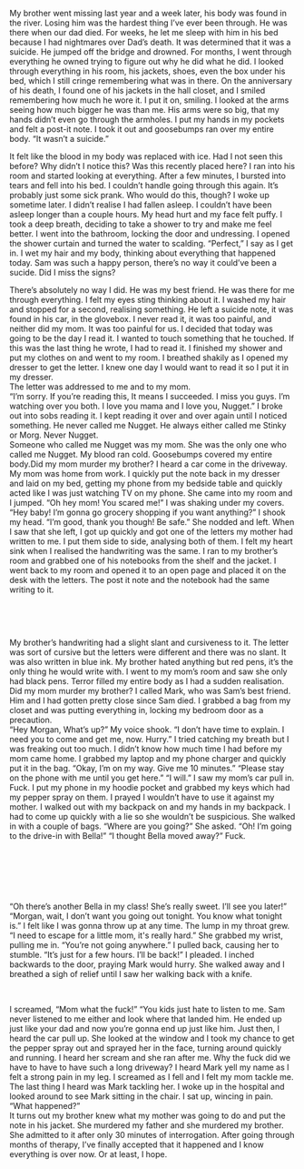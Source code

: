 My brother went missing last year and a week later, his body was found in the river. Losing him was the hardest thing I’ve ever been through. He was there when our dad died. For weeks, he let me sleep with him in his bed because I had nightmares over Dad’s death. It was determined that it was a suicide. He jumped off the bridge and drowned. For months, I went through everything he owned trying to figure out why he did what he did. I looked through everything in his room, his jackets, shoes, even the box under his bed, which I still cringe remembering what was in there. On the anniversary of his death, I found one of his jackets in the hall closet, and I smiled remembering how much he wore it. I put it on, smiling. I looked at the arms seeing how much bigger he was than me. His arms were so big, that my hands didn’t even go through the armholes. I put my hands in my pockets and felt a post-it note.  I took it out and goosebumps ran over my entire body. “It wasn’t a suicide.”  


  
 It felt like the blood in my body was replaced with ice.  Had I not seen this before? Why didn’t I notice this? Was this recently placed here? I ran into his room and started looking at everything. After a few minutes, I bursted into tears and fell into his bed. I couldn’t handle going through this again. It’s probably just some sick prank. Who would do this, though? I woke up sometime later. I didn’t realise I had fallen asleep. I couldn’t have been asleep longer than a couple hours. My head hurt and my face felt puffy. I took a deep breath, deciding to take a shower to try and make me feel better. I went into the bathroom, locking the door and undressing. I opened the shower curtain and turned the water to scalding. “Perfect,” I say as I get in. I wet my hair and my body, thinking about everything that happened today. Sam was such a happy person, there’s no way it could’ve been a sucide. Did I miss the signs?  


  
  There’s absolutely no way I did. He was my best friend.  He was there for me through everything. I felt my eyes sting thinking about it. I washed my hair and stopped for a second, realising something. He left a suicide note, it was found in his car, in the glovebox. I never read it, it was too painful, and neither did my mom. It was too painful for us. I decided that today was going to be the day I read it.  I wanted to touch something that he touched. If this was the last thing he wrote, I had to read it. I finished my shower and put my clothes on and went to my room. I breathed shakily as I opened my dresser to get the letter. I knew one day I would want to read it so I put it in my dresser.   
The letter was addressed to me and to my mom.  
“I’m sorry. If you’re reading this, It means I succeeded. I miss you guys. I’m watching over you both. I love you mama and I love you,  Nugget.” I broke out into sobs reading it. I kept reading it over and over again until I noticed something. He never called me Nugget. He always either called me Stinky or Morg. Never Nugget.  
Someone who called me Nugget was my mom. She was the only one who called me Nugget. My blood ran cold. Goosebumps covered my entire body.Did my mom murder my brother? I heard a car come in the driveway. My mom was home from work. I quickly put the note back in my dresser and laid on my bed, getting my phone from my bedside table and quickly acted like I was just watching TV on my phone. She came into my room and I jumped. “Oh hey mom! You scared me!” I was shaking under my covers. “Hey baby! I’m gonna go grocery shopping if you want anything?” I shook my head. “I’m good, thank you though! Be safe.” She nodded and left. When I saw that she left, I got up quickly and got one of the letters my mother had written to me. I put them side to side, analysing both of them. I felt my heart sink when I realised the handwriting was the same. I ran to my brother’s room and grabbed one of his notebooks from the shelf and the jacket. I went back to my room and opened it to an open page and placed it on the desk with the letters. The post it note and the notebook had the same writing to it.

&#x200B;

&#x200B;

 My brother’s handwriting had a slight slant and cursiveness to it. The letter was sort of cursive but the letters were different and there was no slant. It was also written in blue ink. My brother hated anything but red pens, it’s the only thing he would write with. I went to my mom’s room and saw she only had black pens. Terror filled my entire body as I had a sudden realisation. Did my mom murder my brother? I called Mark, who was Sam’s best friend.  Him and I had gotten pretty close since Sam died. I grabbed a bag from my closet and was putting everything in, locking my bedroom door as a precaution.  
“Hey Morgan, What’s up?” My voice shook. “I don’t have time to explain. I need you to come and get me, now. Hurry.” I tried catching my breath but I was freaking out too much. I didn’t know how much time I had before my mom came home. I grabbed my laptop and my phone charger and quickly put it in the bag. “Okay, I’m on my way. Give me 10 minutes.” “Please stay on the phone with me until you get here.” “I will.” I saw my mom’s car pull in. Fuck. I put my phone in my hoodie pocket and grabbed my keys which had my pepper spray on them. I prayed I wouldn’t have to use it against my mother. I walked out with my backpack on and my hands in my backpack. I had to come up quickly with a lie so she wouldn’t be suspicious. She walked in with a couple of bags. “Where are you going?” She asked. “Oh! I’m going to the drive-in with Bella!” “I thought Bella moved away?” Fuck.

&#x200B;

&#x200B;

&#x200B;

 “Oh there’s another Bella in my class! She’s really sweet. I’ll see you later!” “Morgan, wait, I don’t want you going out tonight. You know what tonight is.” I felt like I was gonna throw up at any time. The lump in my throat grew. “I need to escape for a little mom, it's really hard.” She grabbed my wrist, pulling me in. “You’re not going anywhere.” I pulled back, causing her to stumble. “It’s just for a few hours. I’ll be back!” I pleaded. I inched backwards to the door, praying Mark would hurry. She walked away and I breathed a sigh of relief until I saw her walking back with a knife. 

&#x200B;

 I screamed, “Mom what the fuck!” “You kids just hate to listen to me. Sam never listened to me either and look where that landed him. He ended up just like your dad and now you’re gonna end up just like him. Just then, I heard the car pull up. She looked at the window and I took my chance to get the pepper spray out and sprayed her in the face, turning around quickly and running. I heard her scream and she ran after me. Why the fuck did we have to have to have such a long driveway? I heard Mark yell my name as I felt a strong pain in my leg. I screamed as I fell and I felt my mom tackle me. The last thing I heard was Mark tackling her.  I woke up in the hospital and looked around to see Mark sitting in the chair. I sat up, wincing in pain. “What happened?”   
It turns out my brother knew what my mother was going to do and put the note in his jacket. She murdered my father and she murdered my brother. She admitted to it after only 30 minutes of interrogation. After going through months of therapy, I’ve finally accepted that it happened and I know everything is over now. Or at least, I hope.